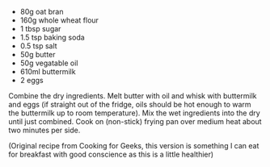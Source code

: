 * 80g oat bran
* 160g whole wheat flour
* 1 tbsp sugar
* 1.5 tsp baking soda
* 0.5 tsp salt
* 50g butter
* 50g vegatable oil
* 610ml buttermilk
* 2 eggs

Combine the dry ingredients. Melt butter with oil and whisk with buttermilk and eggs (if straight out of the fridge, oils should be hot enough to warm the buttermilk up to room temperature). Mix the wet ingredients into the dry until just combined. Cook on (non-stick) frying pan over medium heat about two minutes per side.

(Original recipe from Cooking for Geeks, this version is something I can eat for breakfast with good conscience as this is a little healthier)
